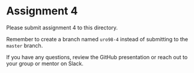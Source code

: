 # Assignment 4

Please submit assignment 4 to this directory.

Remember to create a branch named `uro98-4` 
instead of submitting to the `master` branch.

If you have any questions, review the GitHub presentation or reach
out to your group or mentor on Slack.
